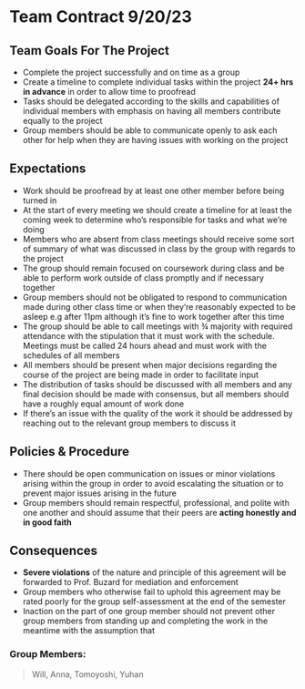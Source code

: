 # Team Contract 9/20/23

## Team Goals For The Project
-	Complete the project successfully and on time as a group
-	Create a timeline to complete individual tasks within the project **24+ hrs in advance** in order to allow time to proofread
-	Tasks should be delegated according to the skills and capabilities of individual members with emphasis on having all members contribute equally to the project
-	Group members should be able to communicate openly to ask each other for help when they are having issues with working on the project

## Expectations
-	Work should be proofread by at least one other member before being turned in
-	At the start of every meeting we should create a timeline for at least the coming week to determine who’s responsible for tasks and what we’re doing
-	Members who are absent from class meetings should receive some sort of summary of what was discussed in class by the group with regards to the project
-	The group should remain focused on coursework during class and be able to perform work outside of class promptly and if necessary together
-	Group members should not be obligated to respond to communication made during other class time or when they’re reasonably expected to be asleep e.g after 11pm although it’s fine to work together after this time
-	The group should be able to call meetings with ¾ majority with required attendance with the stipulation that it must work with the schedule. Meetings must be called 24 hours ahead and must work with the schedules of all members
-	All members should be present when major decisions regarding the course of the project are being made in order to facilitate input
-	The distribution of tasks should be discussed with all members and any final decision should be made with consensus, but all members should have a roughly equal amount of work done
-	If there’s an issue with the quality of the work it should be addressed by reaching out to the relevant group members to discuss it

## Policies & Procedure
-	There should be open communication on issues or minor violations arising within the group in order to avoid escalating the situation or to prevent major issues arising in the future
-	Group members should remain respectful, professional, and polite with one another and should assume that their peers are **acting honestly and in good faith**

## Consequences
-	**Severe violations** of the nature and principle of this agreement will be forwarded to Prof. Buzard for mediation and enforcement
-	Group members who otherwise fail to uphold this agreement may be rated poorly for the group self-assessment at the end of the semester
-	Inaction on the part of one group member should not prevent other group members from standing up and completing the work in the meantime with the assumption that

### Group Members:
>Will,
>Anna,
>Tomoyoshi, 
>Yuhan
